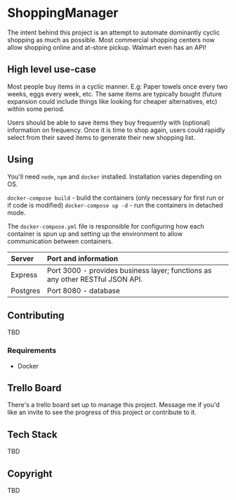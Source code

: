 # ShoppingManager

The intent behind this project is an attempt to automate dominantly cyclic shopping as much as possible. Most commercial shopping centers now allow shopping online and at-store pickup. Walmart even has an API!

## High level use-case

Most people buy items in a cyclic manner. E.g: Paper towels once every two weeks, eggs every week, etc. The same items are typically bought (future expansion could include things like looking for cheaper alternatives, etc) within some period.

Users should be able to save items they buy frequently with (optional) information on frequency. Once it is time to shop again, users could rapidly select from their saved items to generate their new shopping list.

## Using

You'll need `node`, `npm` and `docker` installed. Installation varies depending on OS.

`docker-compose build` - build the containers (only necessary for first run or if code is modified)
`docker-compose up -d` - run the containers in detached mode.

The `docker-compose.yml` file is responsible for configuring how each container is spun up and setting up the environment to allow communication between containers.

| Server | Port and information |
|:---|:----|
| Express | Port 3000 - provides business layer; functions as any other RESTful JSON API. |
| Postgres | Port 8080 - database |

## Contributing

TBD

### Requirements

* Docker

## Trello Board

There's a trello board set up to manage this project. Message me if you'd like an invite to see the progress of this project or contribute to it.

## Tech Stack

TBD

## Copyright

TBD